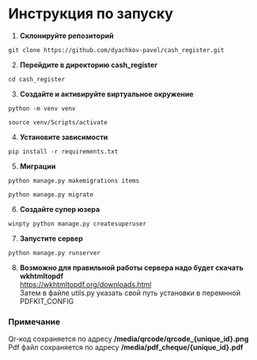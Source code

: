 # Инструкция по запуску
1. **Склонируйте репозиторий**

```
git clone https://github.com/dyachkov-pavel/cash_register.git
```

2. **Перейдите в директорию cash_register**

```
cd cash_register
```

3. **Создайте и активируйте виртуальное окружение**

```
python -m venv venv
```

```
source venv/Scripts/activate
```

4. **Установите зависимости**

```
pip install -r requirements.txt
```

5. **Миграции**

```
python manage.py makemigrations items
```

```
python manage.py migrate
```

6. **Создайте супер юзера**

```
winpty python manage.py createsuperuser
```

7. **Запустите сервер**

```
python manage.py runserver
```
8. **Возможно для правильной работы сервера надо будет скачать wkhtmltopdf**\
https://wkhtmltopdf.org/downloads.html \
Затем в файле utils.py указать свой путь установки в перемнной PDFKIT_CONFIG


### Примечание 
Qr-код сохраняется по адресу **/media/qrcode/qrcode_{unique_id}.png** \
Pdf файл сохраняется по адресу **/media/pdf_cheque/{unique_id}.pdf**
